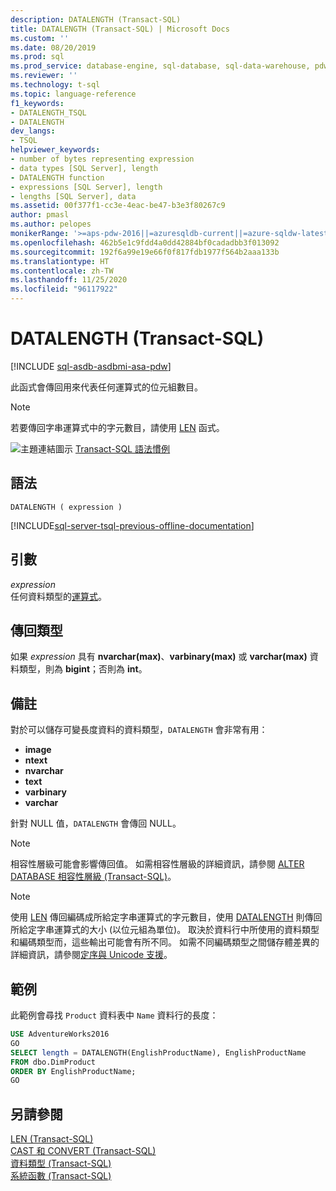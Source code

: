 ```yaml
---
description: DATALENGTH (Transact-SQL)
title: DATALENGTH (Transact-SQL) | Microsoft Docs
ms.custom: ''
ms.date: 08/20/2019
ms.prod: sql
ms.prod_service: database-engine, sql-database, sql-data-warehouse, pdw
ms.reviewer: ''
ms.technology: t-sql
ms.topic: language-reference
f1_keywords:
- DATALENGTH_TSQL
- DATALENGTH
dev_langs:
- TSQL
helpviewer_keywords:
- number of bytes representing expression
- data types [SQL Server], length
- DATALENGTH function
- expressions [SQL Server], length
- lengths [SQL Server], data
ms.assetid: 00f377f1-cc3e-4eac-be47-b3e3f80267c9
author: pmasl
ms.author: pelopes
monikerRange: '>=aps-pdw-2016||=azuresqldb-current||=azure-sqldw-latest||>=sql-server-2016||=sqlallproducts-allversions||>=sql-server-linux-2017||=azuresqldb-mi-current'
ms.openlocfilehash: 462b5e1c9fdd4a0dd42884bf0cadadbb3f013092
ms.sourcegitcommit: 192f6a99e19e66f0f817fdb1977f564b2aaa133b
ms.translationtype: HT
ms.contentlocale: zh-TW
ms.lasthandoff: 11/25/2020
ms.locfileid: "96117922"
---
```

# <a name="datalength-transact-sql"></a>DATALENGTH (Transact-SQL)
[!INCLUDE [sql-asdb-asdbmi-asa-pdw](../../includes/applies-to-version/sql-asdb-asdbmi-asa-pdw.md)]

此函式會傳回用來代表任何運算式的位元組數目。

> [!NOTE]
> 若要傳回字串運算式中的字元數目，請使用 [LEN](../../t-sql/functions/len-transact-sql.md) 函式。
  
![主題連結圖示](../../database-engine/configure-windows/media/topic-link.gif "主題連結圖示") [Transact-SQL 語法慣例](../../t-sql/language-elements/transact-sql-syntax-conventions-transact-sql.md)
  
## <a name="syntax"></a>語法  
  
```syntaxsql
DATALENGTH ( expression )   
```  

[!INCLUDE[sql-server-tsql-previous-offline-documentation](../../includes/sql-server-tsql-previous-offline-documentation.md)]

## <a name="arguments"></a>引數
*expression*  
任何資料類型的[運算式](../../t-sql/language-elements/expressions-transact-sql.md)。
  
## <a name="return-types"></a>傳回類型
如果 *expression* 具有 **nvarchar(max)**、**varbinary(max)** 或 **varchar(max)** 資料類型，則為 **bigint**；否則為 **int**。
  
## <a name="remarks"></a>備註  
對於可以儲存可變長度資料的資料類型，`DATALENGTH` 會非常有用：
- **image**
- **ntext**
- **nvarchar**
- **text**
- **varbinary**
- **varchar**
  
針對 NULL 值，`DATALENGTH` 會傳回 NULL。
  
> [!NOTE]  
> 相容性層級可能會影響傳回值。 如需相容性層級的詳細資訊，請參閱 [ALTER DATABASE 相容性層級 &#40;Transact-SQL&#41;](../../t-sql/statements/alter-database-transact-sql-compatibility-level.md)。  

> [!NOTE]
> 使用 [LEN](../../t-sql/functions/len-transact-sql.md) 傳回編碼成所給定字串運算式的字元數目，使用 [DATALENGTH](../../t-sql/functions/datalength-transact-sql.md) 則傳回所給定字串運算式的大小 (以位元組為單位)。 取決於資料行中所使用的資料類型和編碼類型而，這些輸出可能會有所不同。 如需不同編碼類型之間儲存體差異的詳細資訊，請參閱[定序與 Unicode 支援](../../relational-databases/collations/collation-and-unicode-support.md)。

## <a name="examples"></a>範例  
此範例會尋找 `Product` 資料表中 `Name` 資料行的長度：
  
```sql
USE AdventureWorks2016  
GO
SELECT length = DATALENGTH(EnglishProductName), EnglishProductName  
FROM dbo.DimProduct  
ORDER BY EnglishProductName;  
GO  
```  
  
## <a name="see-also"></a>另請參閱
[LEN &#40;Transact-SQL&#41;](../../t-sql/functions/len-transact-sql.md)  
[CAST 和 CONVERT &#40;Transact-SQL&#41;](../../t-sql/functions/cast-and-convert-transact-sql.md)  
[資料類型 &#40;Transact-SQL&#41;](../../t-sql/data-types/data-types-transact-sql.md)  
[系統函數 &#40;Transact-SQL&#41;](../../relational-databases/system-functions/system-functions-category-transact-sql.md)
